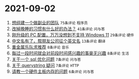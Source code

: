 # 2021-09-02

1. [想组建一个做副业的团队](https://www.v2ex.com/t/799366) `75条评论` `程序员`
1. [改掉晚睡的习惯有什么好的办法？](https://www.v2ex.com/t/799370) `41条评论` `问与答`
1. [刚升级的 PC 配置，万万没想到不支持 Windows 11](https://www.v2ex.com/t/799367) `29条评论` `硬件`
1. [中文名有了，帮朋友公司征个英文名](https://www.v2ex.com/t/799400) `13条评论` `翻译`
1. [重金属乐队求推荐](https://www.v2ex.com/t/799375) `8条评论` `音乐`
1. [每过一段时间就会对前段时间感兴趣的事毫无兴趣](https://www.v2ex.com/t/799364) `8条评论` `生活`
1. [关于一个 sql 优化问题](https://www.v2ex.com/t/799378) `7条评论` `问与答`
1. [关于 querystring 疑问](https://www.v2ex.com/t/799376) `7条评论` `HTTP`
1. [请教一个硬件主板内存的问题](https://www.v2ex.com/t/799373) `6条评论` `问与答`
